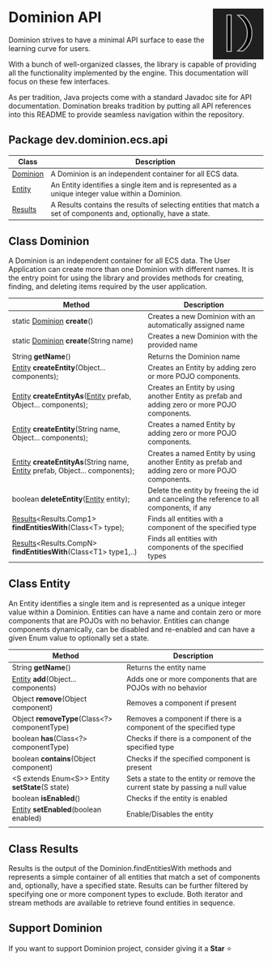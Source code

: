 # <img src="https://raw.githubusercontent.com/dominion-dev/dominion-dev.github.io/main/dominion-logo-square.png" align="right" width="100"> Dominion API

Dominion strives to have a minimal API surface to ease the learning curve for users.

With a bunch of well-organized classes, the library is capable of providing all the functionality implemented by the
engine. This documentation will focus on these few interfaces.

As per tradition, Java projects come with a standard Javadoc site for API documentation. Domination breaks tradition by
putting all API references into this README to provide seamless navigation within the repository.

## Package dev.dominion.ecs.api

| Class                       | Description                                                                                                        |
|-----------------------------|--------------------------------------------------------------------------------------------------------------------|
| [Dominion](#class-dominion) | A Dominion is an independent container for all ECS data.                                                           |
| [Entity](#class-entity)     | An Entity identifies a single item and is represented as a unique integer value within a Dominion.                 |
| [Results](#class-results)   | A Results contains the results of selecting entities that match a set of components and, optionally, have a state. |

## Class Dominion

A Dominion is an independent container for all ECS data. The User Application can create more than one Dominion with
different names. It is the entry point for using the library and provides methods for creating, finding, and deleting
items required by the user application.

| Method                                                                                                         | Description                                                                                       |
|----------------------------------------------------------------------------------------------------------------|---------------------------------------------------------------------------------------------------|
| static [Dominion](#class-dominion) **create**()                                                                | Creates a new Dominion with an automatically assigned name                                        |
| static [Dominion](#class-dominion) **create**(String name)                                                     | Creates a new Dominion with the provided name                                                     |
| String **getName**()                                                                                           | Returns the Dominion name                                                                         |
| [Entity](#class-entity) **createEntity**(Object... components);                                                | Creates an Entity by adding zero or more POJO components.                                         |
| [Entity](#class-entity) **createEntityAs**([Entity](#class-entity) prefab, Object... components);              | Creates an Entity by using another Entity as prefab and adding zero or more POJO components.      |
| [Entity](#class-entity) **createEntity**(String name, Object... components);                                   | Creates a named Entity by adding zero or more POJO components.                                    |
| [Entity](#class-entity) **createEntityAs**(String name, [Entity](#class-entity) prefab, Object... components); | Creates a named Entity by using another Entity as prefab and adding zero or more POJO components. |
| boolean **deleteEntity**([Entity](#class-entity) entity);                                                      | Delete the  entity by freeing the id and canceling the reference to all components, if any        |
| [Results](#class-results)<Results.Comp1> **findEntitiesWith**(Class\<T> type);                                 | Finds all entities with a component of the specified type                                         |
| [Results](#class-results)<Results.CompN> **findEntitiesWith**(Class\<T1> type1,..)                             | Finds all entities with components of the specified types                                         |

## Class Entity

An Entity identifies a single item and is represented as a unique integer value within a Dominion. Entities can have a
name and contain zero or more components that are POJOs with no behavior. Entities can change components dynamically,
can be disabled and re-enabled and can have a given Enum value to optionally set a state.

| Method                                                  | Description                                                                    |
|---------------------------------------------------------|--------------------------------------------------------------------------------|
| String **getName**()                                    | Returns the entity name                                                        |
| [Entity](#class-entity) **add**(Object... components)   | Adds one or more components that are POJOs with no behavior                    |
| Object **remove**(Object component)                     | Removes a component if present                                                 |
| Object **removeType**(Class\<?> componentType)          | Removes a component if there is a component of the specified type              |
| boolean **has**(Class\<?> componentType)                | Checks if there is a component of the specified type                           |
| boolean **contains**(Object component)                  | Checks if the specified component is present                                   |
| <S extends Enum\<S>> Entity **setState**(S state)       | Sets a state to the entity or remove the current state by passing a null value |
| boolean **isEnabled**()                                 | Checks if the entity is enabled                                                |
| [Entity](#class-entity) **setEnabled**(boolean enabled) | Enable/Disables the entity                                                     |
|                                                         |                                                                                |


## Class Results

Results is the output of the Dominion.findEntitiesWith methods and represents a simple container of all entities that
match a set of components and, optionally, have a specified state. Results can be further filtered by specifying one or 
more component types to exclude. Both iterator and stream methods are available to retrieve found entities in sequence.

## Support Dominion

If you want to support Dominion project, consider giving it a **Star** ⭐️
